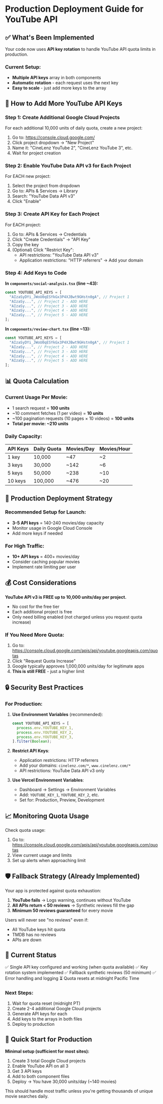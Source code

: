 # Production Deployment Guide for YouTube API

## ✅ What's Been Implemented

Your code now uses **API key rotation** to handle YouTube API quota limits in production.

### Current Setup:
- **Multiple API keys** array in both components
- **Automatic rotation** - each request uses the next key
- **Easy to scale** - just add more keys to the array

## 🔑 How to Add More YouTube API Keys

### Step 1: Create Additional Google Cloud Projects

For each additional 10,000 units of daily quota, create a new project:

1. Go to: https://console.cloud.google.com/
2. Click project dropdown → "New Project"
3. Name it: "CineLenz YouTube 2", "CineLenz YouTube 3", etc.
4. Wait for project creation

### Step 2: Enable YouTube Data API v3 for Each Project

For EACH new project:
1. Select the project from dropdown
2. Go to: APIs & Services → Library
3. Search: "YouTube Data API v3"
4. Click "Enable"

### Step 3: Create API Key for Each Project

For EACH project:
1. Go to: APIs & Services → Credentials
2. Click "Create Credentials" → "API Key"
3. Copy the key
4. (Optional) Click "Restrict Key":
   - API restrictions: "YouTube Data API v3"
   - Application restrictions: "HTTP referrers" → Add your domain

### Step 4: Add Keys to Code

**In `components/social-analysis.tsx` (line ~43):**
```typescript
const YOUTUBE_API_KEYS = [
  "AIzaSyDYi_JWoU0qESYkGx3P4XJBwt9GHstn0gA", // Project 1
  "AIzaSy...", // Project 2 - ADD HERE
  "AIzaSy...", // Project 3 - ADD HERE
  "AIzaSy...", // Project 4 - ADD HERE
  "AIzaSy...", // Project 5 - ADD HERE
];
```

**In `components/review-chart.tsx` (line ~13):**
```typescript
const YOUTUBE_API_KEYS = [
  "AIzaSyDYi_JWoU0qESYkGx3P4XJBwt9GHstn0gA", // Project 1
  "AIzaSy...", // Project 2 - ADD HERE
  "AIzaSy...", // Project 3 - ADD HERE
  "AIzaSy...", // Project 4 - ADD HERE
  "AIzaSy...", // Project 5 - ADD HERE
];
```

## 📊 Quota Calculation

### Current Usage Per Movie:
- 1 search request = **100 units**
- ~10 comment fetches (1 per video) = **10 units**
- ~100 pagination requests (10 pages × 10 videos) = **100 units**
- **Total per movie: ~210 units**

### Daily Capacity:

| API Keys | Daily Quota | Movies/Day | Movies/Hour |
|----------|-------------|------------|-------------|
| 1 key    | 10,000      | ~47        | ~2          |
| 3 keys   | 30,000      | ~142       | ~6          |
| 5 keys   | 50,000      | ~238       | ~10         |
| 10 keys  | 100,000     | ~476       | ~20         |

## 🚀 Production Deployment Strategy

### Recommended Setup for Launch:
- **3-5 API keys** = 140-240 movies/day capacity
- Monitor usage in Google Cloud Console
- Add more keys if needed

### For High Traffic:
- **10+ API keys** = 400+ movies/day
- Consider caching popular movies
- Implement rate limiting per user

## 💰 Cost Considerations

**YouTube API v3 is FREE up to 10,000 units/day per project.**

- No cost for the free tier
- Each additional project is free
- Only need billing enabled (not charged unless you request quota increase)

### If You Need More Quota:
1. Go to: https://console.cloud.google.com/apis/api/youtube.googleapis.com/quotas
2. Click "Request Quota Increase"
3. Google typically approves 1,000,000 units/day for legitimate apps
4. **This is still FREE** - just a higher limit

## 🔒 Security Best Practices

### For Production:

1. **Use Environment Variables** (recommended):
   ```typescript
   const YOUTUBE_API_KEYS = [
     process.env.YOUTUBE_KEY_1,
     process.env.YOUTUBE_KEY_2,
     process.env.YOUTUBE_KEY_3,
   ].filter(Boolean);
   ```

2. **Restrict API Keys**:
   - Application restrictions: HTTP referrers
   - Add your domains: `cinelenz.com/*`, `www.cinelenz.com/*`
   - API restrictions: YouTube Data API v3 only

3. **Use Vercel Environment Variables**:
   - Dashboard → Settings → Environment Variables
   - Add: `YOUTUBE_KEY_1`, `YOUTUBE_KEY_2`, etc.
   - Set for: Production, Preview, Development

## 📈 Monitoring Quota Usage

Check quota usage:
1. Go to: https://console.cloud.google.com/apis/api/youtube.googleapis.com/quotas
2. View current usage and limits
3. Set up alerts when approaching limit

## 🛡️ Fallback Strategy (Already Implemented)

Your app is protected against quota exhaustion:

1. **YouTube fails** → Logs warning, continues without YouTube
2. **All APIs return < 50 reviews** → Synthetic reviews fill the gap
3. **Minimum 50 reviews guaranteed** for every movie

Users will never see "no reviews" even if:
- All YouTube keys hit quota
- TMDB has no reviews
- APIs are down

## 📝 Current Status

✅ Single API key configured and working (when quota available)
✅ Key rotation system implemented
✅ Fallback synthetic reviews (50 minimum)
✅ Error handling and logging
⏳ Quota resets at midnight Pacific Time

### Next Steps:
1. Wait for quota reset (midnight PT)
2. Create 2-4 additional Google Cloud projects
3. Generate API keys for each
4. Add keys to the arrays in both files
5. Deploy to production

## 🎯 Quick Start for Production

**Minimal setup (sufficient for most sites):**
1. Create 3 total Google Cloud projects
2. Enable YouTube API on all 3
3. Get 3 API keys
4. Add to both component files
5. Deploy → You have 30,000 units/day (~140 movies)

This should handle most traffic unless you're getting thousands of unique movie searches daily.
